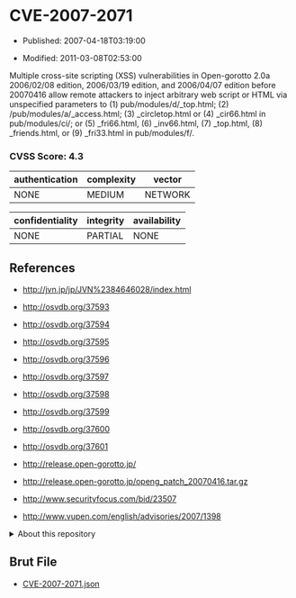 # CVE-2007-2071

- Published: 2007-04-18T03:19:00

- Modified: 2011-03-08T02:53:00

Multiple cross-site scripting (XSS) vulnerabilities in Open-gorotto 2.0a 2006/02/08 edition, 2006/03/19 edition, and 2006/04/07 edition before 20070416 allow remote attackers to inject arbitrary web script or HTML via unspecified parameters to (1) pub/modules/d/_top.html; (2) /pub/modules/a/_access.html; (3) _circletop.html or (4) _cir66.html in pub/modules/ci/; or (5) _fri66.html, (6) _inv66.html, (7) _top.html, (8) _friends.html, or (9) _fri33.html in pub/modules/f/.

### CVSS Score: **4.3**

| authentication | complexity | vector |
| --- | --- | --- |
| NONE | MEDIUM | NETWORK |

| confidentiality | integrity | availability |
| --- | --- | --- |
| NONE | PARTIAL | NONE |

## References

* http://jvn.jp/jp/JVN%2384646028/index.html

* http://osvdb.org/37593

* http://osvdb.org/37594

* http://osvdb.org/37595

* http://osvdb.org/37596

* http://osvdb.org/37597

* http://osvdb.org/37598

* http://osvdb.org/37599

* http://osvdb.org/37600

* http://osvdb.org/37601

* http://release.open-gorotto.jp/

* http://release.open-gorotto.jp/openg_patch_20070416.tar.gz

* http://www.securityfocus.com/bid/23507

* http://www.vupen.com/english/advisories/2007/1398

<details>
<summary>About this repository</summary> 

  This repository is part of the project [Live Hack CVE](https://github.com/Live-Hack-CVE). Main website can be found [www.live-hack.org](https://www.live-hack.org) 
  
  Made by [Sn0wAlice](https://github.com/Sn0wAlice) for the people that care about security and need to have a feed of the latest CVEs. Hope you enjoy it, don't forget to star the repo and follow me on [Twitter](https://twitter.com/Sn0wAlice) and [Github](https://github.com/Sn0wAlice). And that is my [personnal website](https://www.alice-snow.me/)

  - [Home Page](https://github.com/Live-Hack-CVE)
  - [Framework](https://github.com/Live-Hack-CVE/cve-framework)
  - [CVE database](https://github.com/Live-Hack-CVE/full_database)
  - [Changelog](https://github.com/Live-Hack-CVE/Changelog)
</details>

## Brut File

* [CVE-2007-2071.json](https://raw.githubusercontent.com/Live-Hack-CVE/full_database/main/cves/2007/CVE-2007-2071.json)

